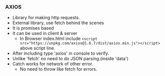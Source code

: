 ### AXIOS
- Library for making http requests.
- External library, use fetch behind the scenes
- It is promises based
- It can be used in client & server
    - In Browser index.html include `<script src="https://unpkg.com/axios@1.6.7/dist/axios.min.js"></script>` above script line.
- After including type 'axios' in console to verify.
- Unlike 'fetch' no need to do JSON parsing.(inside 'data')
- Catch works for network of other error.
    - No need to throw like fetch for errors.